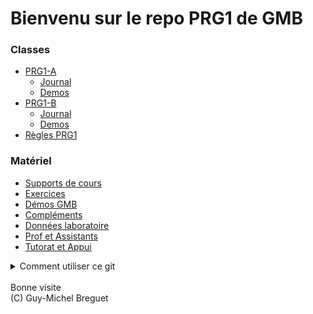 # Bienvenu sur le repo PRG1 de GMB

### Classes
- [PRG1-A](Classe_PRG1-A)
	- [Journal](Classe_PRG1-A/readme.md)
	- [Demos](Classe_PRG1-A/Demos)
- [PRG1-B](Classe_PRG1-B)
	- [Journal](Classe_PRG1-B/readme.md)
	- [Demos](Classe_PRG1-B/Demos)
- [Règles PRG1](Complements/regles_PRG1.md)

### Matériel
- [Supports de cours](Slides)
- [Exercices](https://github.com/HEIGVD-PRG1/PRG1_Recueil_Exercices)
- [Démos GMB](https://github.com/gmbreguet/PRG1_GMB_DEMO)
- [Compléments](Complements) 
- [Données laboratoire](Laboratoires) 
- [Prof et Assistants](Prof_Assistants.md)
- [Tutorat et Appui](Tutorat_Appui.md)

<details>
<summary>Comment utiliser ce git</summary>

Vous pouvez utiliser ce repo comme suit :

- Visualiser les codes dans votre navigateur avec l'URL

	`https://github.com/2025-PRG1-GMB/COURS`

- Copier/Coller un code en particulier dans votre IDE

	![Copier/Coller](_images/git_button_copy.png)

- Cloner ce git entier avec la commande

	`git clone git@github.com:2025-PRG1-GMB/COURS.git`

- ... puis faire un pull régulièrement

	`git pull <votre répertoire>`
</details>

</br>
Bonne visite</br>
(C) Guy-Michel Breguet
